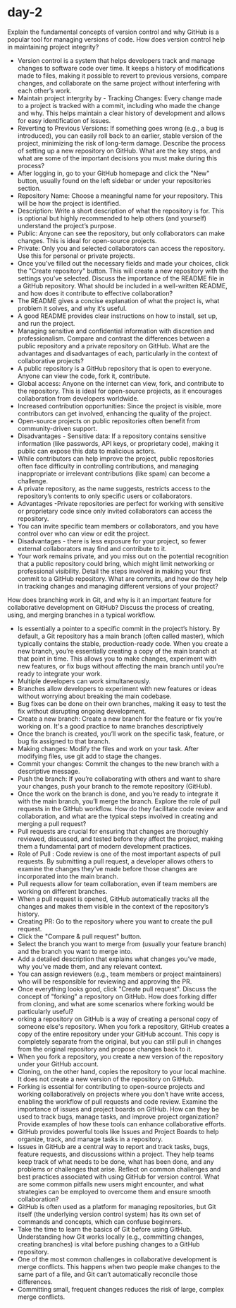 # day-2
Explain the fundamental concepts of version control and why GitHub is a popular tool for managing versions of code. How does version control help in maintaining project integrity?
- Version control is a system that helps developers track and manage changes to software code over time. It keeps a history of modifications made to files, making it possible to revert to previous versions, compare changes, and collaborate on the same project without interfering with each other’s work.
- Maintain project intergrity by - Tracking Changes: Every change made to a project is tracked with a commit, including who made the change and why. This helps maintain a clear history of development and allows for easy identification of issues.
- Reverting to Previous Versions: If something goes wrong (e.g., a bug is introduced), you can easily roll back to an earlier, stable version of the project, minimizing the risk of long-term damage.
Describe the process of setting up a new repository on GitHub. What are the key steps, and what are some of the important decisions you must make during this process?
- After logging in, go to your GitHub homepage and click the "New" button, usually found on the left sidebar or under your repositories section.
- Repository Name: Choose a meaningful name for your repository. This will be how the project is identified.
- Description: Write a short description of what the repository is for. This is optional but highly recommended to help others (and yourself) understand the project’s purpose.
- Public: Anyone can see the repository, but only collaborators can make changes. This is ideal for open-source projects.
- Private: Only you and selected collaborators can access the repository. Use this for personal or private projects.
- Once you’ve filled out the necessary fields and made your choices, click the "Create repository" button. This will create a new repository with the settings you’ve selected.
Discuss the importance of the README file in a GitHub repository. What should be included in a well-written README, and how does it contribute to effective collaboration?
- The README gives a concise explanation of what the project is, what problem it solves, and why it’s useful.
-  A good README provides clear instructions on how to install, set up, and run the project.
-  Managing sensitive and confidential information with discretion and professionalism.
Compare and contrast the differences between a public repository and a private repository on GitHub. What are the advantages and disadvantages of each, particularly in the context of collaborative projects?
- A public repository is a GitHub repository that is open to everyone. Anyone can view the code, fork it, contribute.
- Global access: Anyone on the internet can view, fork, and contribute to the repository. This is ideal for open-source projects, as it encourages collaboration from developers worldwide.
- Increased contribution opportunities: Since the project is visible, more contributors can get involved, enhancing the quality of the project.
- Open-source projects on public repositories often benefit from community-driven support.
- Disadvantages - Sensitive data: If a repository contains sensitive information (like passwords, API keys, or proprietary code), making it public can expose this data to malicious actors.
- While contributors can help improve the project, public repositories often face difficulty in controlling contributions, and managing inappropriate or irrelevant contributions (like spam) can become a challenge.
- A private repository, as the name suggests, restricts access to the repository’s contents to only specific users or collaborators.
- Advantages -Private repositories are perfect for working with sensitive or proprietary code since only invited collaborators can access the repository.
- You can invite specific team members or collaborators, and you have control over who can view or edit the project.
- Disadvantages - there is less exposure for your project, so fewer external collaborators may find and contribute to it.
- Your work remains private, and you miss out on the potential recognition that a public repository could bring, which might limit networking or professional visibility.
Detail the steps involved in making your first commit to a GitHub repository. What are commits, and how do they help in tracking changes and managing different versions of your project?

How does branching work in Git, and why is it an important feature for collaborative development on GitHub? Discuss the process of creating, using, and merging branches in a typical workflow.
- Is essentially a pointer to a specific commit in the project’s history. By default, a Git repository has a main branch (often called master), which typically contains the stable, production-ready code. When you create a new branch, you’re essentially creating a copy of the main branch at that point in time. This allows you to make changes, experiment with new features, or fix bugs without affecting the main branch until you're ready to integrate your work.
- Multiple developers can work simultaneously.
- Branches allow developers to experiment with new features or ideas without worrying about breaking the main codebase.
- Bug fixes can be done on their own branches, making it easy to test the fix without disrupting ongoing development.
- Create a new branch: Create a new branch for the feature or fix you’re working on. It's a good practice to name branches descriptively
- Once the branch is created, you’ll work on the specific task, feature, or bug fix assigned to that branch.
- Making changes: Modify the files and work on your task. After modifying files, use git add to stage the changes.
- Commit your changes: Commit the changes to the new branch with a descriptive message.
- Push the branch: If you’re collaborating with others and want to share your changes, push your branch to the remote repository (GitHub).
- Once the work on the branch is done, and you’re ready to integrate it with the main branch, you’ll merge the branch.
Explore the role of pull requests in the GitHub workflow. How do they facilitate code review and collaboration, and what are the typical steps involved in creating and merging a pull request?
- Pull requests are crucial for ensuring that changes are thoroughly reviewed, discussed, and tested before they affect the project, making them a fundamental part of modern development practices.
- Role of Pull : Code review is one of the most important aspects of pull requests. By submitting a pull request, a developer allows others to examine the changes they've made before those changes are incorporated into the main branch.
- Pull requests allow for team collaboration, even if team members are working on different branches.
- When a pull request is opened, GitHub automatically tracks all the changes and makes them visible in the context of the repository’s history.
- Creating PR: Go to the repository where you want to create the pull request.
-  Click the "Compare & pull request" button.
-  Select the branch you want to merge from (usually your feature branch) and the branch you want to merge into.
-  Add a detailed description that explains what changes you’ve made, why you’ve made them, and any relevant context.
-  You can assign reviewers (e.g., team members or project maintainers) who will be responsible for reviewing and approving the PR.
-  Once everything looks good, click "Create pull request".
Discuss the concept of "forking" a repository on GitHub. How does forking differ from cloning, and what are some scenarios where forking would be particularly useful?
- orking a repository on GitHub is a way of creating a personal copy of someone else's repository. When you fork a repository, GitHub creates a copy of the entire repository under your GitHub account. This copy is completely separate from the original, but you can still pull in changes from the original repository and propose changes back to it.
- When you fork a repository, you create a new version of the repository under your GitHub account.
- Cloning, on the other hand, copies the repository to your local machine. It does not create a new version of the repository on GitHub.
- Forking is essential for contributing to open-source projects and working collaboratively on projects where you don’t have write access, enabling the workflow of pull requests and code review.
Examine the importance of issues and project boards on GitHub. How can they be used to track bugs, manage tasks, and improve project organization? Provide examples of how these tools can enhance collaborative efforts.
- GitHub provides powerful tools like Issues and Project Boards to help organize, track, and manage tasks in a repository.
- Issues in GitHub are a central way to report and track tasks, bugs, feature requests, and discussions within a project. They help teams keep track of what needs to be done, what has been done, and any problems or challenges that arise.
Reflect on common challenges and best practices associated with using GitHub for version control. What are some common pitfalls new users might encounter, and what strategies can be employed to overcome them and ensure smooth collaboration?
- GitHub is often used as a platform for managing repositories, but Git itself (the underlying version control system) has its own set of commands and concepts, which can confuse beginners.
- Take the time to learn the basics of Git before using GitHub. Understanding how Git works locally (e.g., committing changes, creating branches) is vital before pushing changes to a GitHub repository.
- One of the most common challenges in collaborative development is merge conflicts. This happens when two people make changes to the same part of a file, and Git can’t automatically reconcile those differences.
-  Committing small, frequent changes reduces the risk of large, complex merge conflicts.
